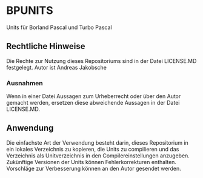 # BPUNITS
Units für Borland Pascal und Turbo Pascal

## Rechtliche Hinweise
Die Rechte zur Nutzung dieses Repositoriums sind in der Datei LICENSE.MD festgelegt. Autor ist Andreas Jakobsche

### Ausnahmen
Wenn in einer Datei Aussagen zum Urheberrecht oder über den Autor gemacht werden, ersetzen diese abweichende Aussagen in der Datei LICENSE.MD.

## Anwendung
Die einfachste Art der Verwendung besteht darin, dieses Repositorium in ein lokales Verzeichnis zu kopieren, die Units zu compilieren und das Verzeichnis als Unitverzeichnis in den Compilereinstellungen anzugeben. Zukünftige Versionen der Units können Fehlerkorrekturen enthalten. Vorschläge zur Verbesserung können an den Autor gesendet werden.
